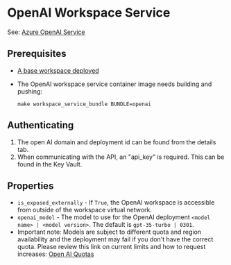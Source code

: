 # OpenAI Workspace Service

See: [Azure OpenAI Service](https://learn.microsoft.com/en-us/azure/ai-services/openai/overview)

## Prerequisites

- [A base workspace deployed](../workspaces/base.md)

- The OpenAI workspace service container image needs building and pushing:

  `make workspace_service_bundle BUNDLE=openai`

## Authenticating

1. The open AI domain and deployment id can be found from the details tab.
2. When communicating with the API, an "api_key" is required. This can be found in the Key Vault.

## Properties
- `is_exposed_externally` - If `True`, the OpenAI workspace is accessible from outside of the workspace virtual network.
- `openai_model` - The model to use for the OpenAI deployment `<model name> | <model version>`. The default is `gpt-35-turbo | 0301`.
- Important note: Models are subject to different quota and region availability and the deployment may fail if you don't have the correct quota. 
  Please review this link on current limits and how to request increases: [Open AI Quotas](https://learn.microsoft.com/en-us/azure/ai-services/openai/quotas-limits) 
